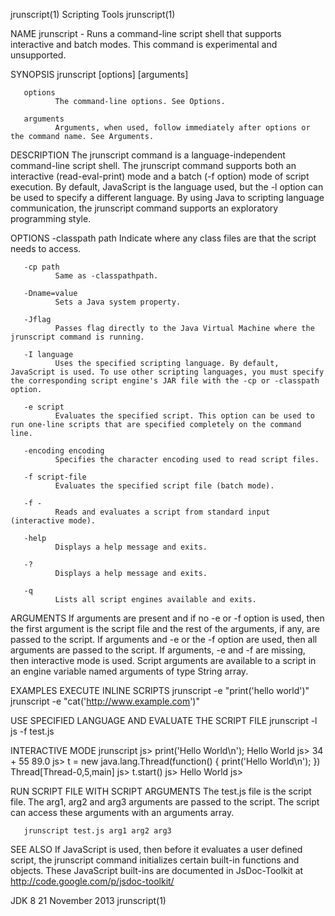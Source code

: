 jrunscript(1)                                                                                                                                       Scripting Tools                                                                                                                                       jrunscript(1)

NAME
       jrunscript - Runs a command-line script shell that supports interactive and batch modes. This command is experimental and unsupported.

SYNOPSIS
       jrunscript [options] [arguments]

       options
              The command-line options. See Options.

       arguments
              Arguments, when used, follow immediately after options or the command name. See Arguments.

DESCRIPTION
       The jrunscript command is a language-independent command-line script shell. The jrunscript command supports both an interactive (read-eval-print) mode and a batch (-f option) mode of script execution. By default, JavaScript is the language used, but the -l option can be used to specify a different
       language. By using Java to scripting language communication, the jrunscript command supports an exploratory programming style.

OPTIONS
       -classpath path
              Indicate where any class files are that the script needs to access.

       -cp path
              Same as -classpathpath.

       -Dname=value
              Sets a Java system property.

       -Jflag
              Passes flag directly to the Java Virtual Machine where the jrunscript command is running.

       -I language
              Uses the specified scripting language. By default, JavaScript is used. To use other scripting languages, you must specify the corresponding script engine's JAR file with the -cp or -classpath option.

       -e script
              Evaluates the specified script. This option can be used to run one-line scripts that are specified completely on the command line.

       -encoding encoding
              Specifies the character encoding used to read script files.

       -f script-file
              Evaluates the specified script file (batch mode).

       -f -
              Reads and evaluates a script from standard input (interactive mode).

       -help
              Displays a help message and exits.

       -?
              Displays a help message and exits.

       -q
              Lists all script engines available and exits.

ARGUMENTS
       If arguments are present and if no -e or -f option is used, then the first argument is the script file and the rest of the arguments, if any, are passed to the script. If arguments and -e or the -f option are used, then all arguments are passed to the script. If arguments, -e and -f are missing, then
       interactive mode is used. Script arguments are available to a script in an engine variable named arguments of type String array.

EXAMPLES
   EXECUTE INLINE SCRIPTS
       jrunscript -e "print('hello world')"
       jrunscript -e "cat('http://www.example.com')"

   USE SPECIFIED LANGUAGE AND EVALUATE THE SCRIPT FILE
       jrunscript -l js -f test.js

   INTERACTIVE MODE
       jrunscript
       js> print('Hello World\n');
       Hello World
       js> 34 + 55
       89.0
       js> t = new java.lang.Thread(function() { print('Hello World\n'); })
       Thread[Thread-0,5,main]
       js> t.start()
       js> Hello World
       js>

   RUN SCRIPT FILE WITH SCRIPT ARGUMENTS
       The test.js file is the script file. The arg1, arg2 and arg3 arguments are passed to the script. The script can access these arguments with an arguments array.

       jrunscript test.js arg1 arg2 arg3

SEE ALSO
       If JavaScript is used, then before it evaluates a user defined script, the jrunscript command initializes certain built-in functions and objects. These JavaScript built-ins are documented in JsDoc-Toolkit at http://code.google.com/p/jsdoc-toolkit/

JDK 8                                                                                                                                               21 November 2013                                                                                                                                      jrunscript(1)

